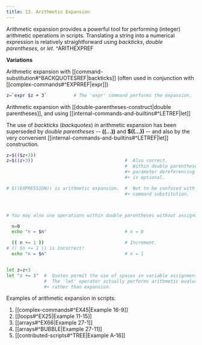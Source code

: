 ```yaml
---
title: 13. Arithmetic Expansion
---
```


Arithmetic expansion provides a powerful tool for performing (integer) arithmetic operations in scripts. Translating a string into a numerical expression is relatively straightforward using _backticks_, _double parentheses_, or _let_. ^ARITHEXPREF

**Variations**

Arithmetic expansion with [[command-substitution#^BACKQUOTESREF|backticks]] (often used in conjunction with [[complex-commands#^EXPRREF|expr]])

```bash
z=`expr $z + 3`          # The 'expr' command performs the expansion.
```

Arithmetic expansion with [[double-parentheses-construct|double parentheses]], and using [[internal-commands-and-builtins#^LETREF|let]]

The use of _backticks_ (_backquotes_) in arithmetic expansion has been superseded by _double parentheses_ -- **((...))** and **$((...))** -- and also by the very convenient [[internal-commands-and-builtins#^LETREF|let]] construction.

```bash
z=$(($z+3))
z=$((z+3))                                  #  Also correct.
                                            #  Within double parentheses,
                                            #+ parameter dereferencing
                                            #+ is optional.

# $((EXPRESSION)) is arithmetic expansion.  #  Not to be confused with
                                            #+ command substitution.



# You may also use operations within double parentheses without assignment.

  n=0
  echo "n = $n"                             # n = 0

  (( n += 1 ))                              # Increment.
# (( $n += 1 )) is incorrect!
  echo "n = $n"                             # n = 1


let z=z+3
let "z += 3"  #  Quotes permit the use of spaces in variable assignment.
              #  The 'let' operator actually performs arithmetic evaluation,
              #+ rather than expansion.
```

Examples of arithmetic expansion in scripts:

1. [[complex-commands#^EX45|Example 16-9]]
2. [[loops#^EX25|Example 11-15]]
3. [[arrays#^EX66|Example 27-1]]
4. [[arrays#^BUBBLE|Example 27-11]]
5. [[contributed-scripts#^TREE|Example A-16]]

